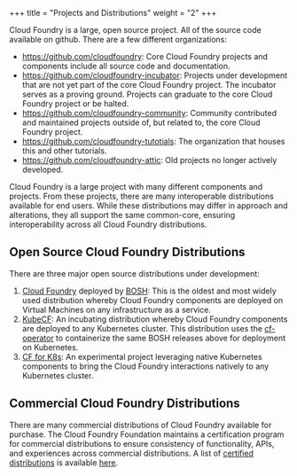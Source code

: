+++
title = "Projects and Distributions"
weight = "2"
+++

Cloud Foundry is a large, open source project. All of the source code available on github. There are a few different organizations:

- https://github.com/cloudfoundry: Core Cloud Foundry projects and components include all source code and documentation.
- https://github.com/cloudfoundry-incubator: Projects under development that are not yet part of the core Cloud Foundry project. The incubator serves as a proving ground. Projects can graduate to the core Cloud Foundry project or be halted. 
- https://github.com/cloudfoundry-community: Community contributed and maintained projects outside of, but related to, the core Cloud Foundry project.
- https://github.com/cloudfoundry-tutotials: The organization that houses this and other tutorials.
- https://github.com/cloudfoundry-attic: Old projects no longer actively developed.

Cloud Foundry is a large project with many different components and projects. From these projects, there are many interoperable distributions available for end users. While these distributions may differ in approach and alterations, they all support the same common-core, ensuring interoperability across all Cloud Foundry distributions.

## Open Source Cloud Foundry Distributions

There are three major open source distributions under development:

1. [Cloud Foundry](https://github.com/cloudfoundry/cf-deployment) deployed by [BOSH](https://bosh.io): This is the oldest and most widely used distribution whereby Cloud Foundry components are deployed on Virtual Machines on any infrastructure as a service.  
1. [KubeCF](https://github.com/cloudfoundry-incubator/kubecf): An incubating distribution whereby Cloud Foundry components are deployed to any Kubernetes cluster. This distribution uses the [cf-operator](https://github.com/cloudfoundry-incubator/cf-operator) to containerize the same BOSH releases above for deployment on Kubernetes.
1. [CF for K8s](https://github.com/cloudfoundry/cf-for-k8s): An experimental project leveraging native Kubernetes components to bring the Cloud Foundry interactions natively to any Kubernetes cluster.

## Commercial Cloud Foundry Distributions

There are many commercial distributions of Cloud Foundry available for purchase. The Cloud Foundry Foundation maintains a certification program for commercial distributions to ensure consistency of functionality, APIs, and experiences across commercial distributions. A list of [certified distributions](https://www.cloudfoundry.org/certified-platforms/) is available [here](https://www.cloudfoundry.org/certified-platforms/).
